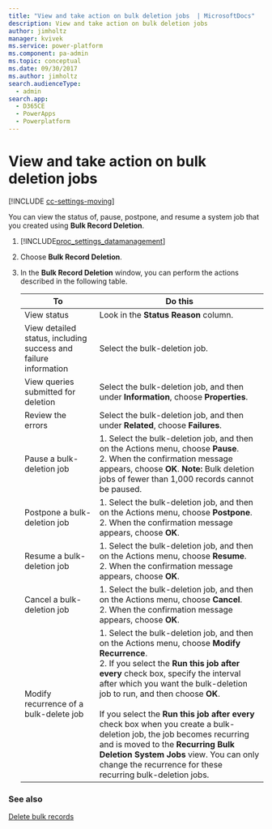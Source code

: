 ```yaml
---
title: "View and take action on bulk deletion jobs  | MicrosoftDocs"
description: View and take action on bulk deletion jobs
author: jimholtz
manager: kvivek
ms.service: power-platform
ms.component: pa-admin
ms.topic: conceptual
ms.date: 09/30/2017
ms.author: jimholtz
search.audienceType: 
  - admin
search.app: 
  - D365CE
  - PowerApps
  - Powerplatform
---
```

# View and take action on bulk deletion jobs

[!INCLUDE [cc-settings-moving](../includes/cc-settings-moving.md)] 

You can view the status of, pause, postpone, and resume a system job that you created using **Bulk Record Deletion**.  
  
1. [!INCLUDE[proc_settings_datamanagement](../includes/proc-settings-datamanagement.md)]  
  
2. Choose **Bulk Record Deletion**.  
  
3. In the **Bulk Record Deletion** window, you can perform the actions described in the following table.  
  
   |To|Do this|  
   |--------|-------------|  
   |View status|Look in the **Status Reason** column.|  
   |View detailed status, including success and failure information|Select the bulk-deletion job.|  
   |View queries submitted for deletion|Select the bulk-deletion job, and then under **Information**, choose **Properties**.|  
   |Review the errors|Select the bulk-deletion job, and then under **Related**, choose **Failures**.|  
   |Pause a bulk-deletion job|1.  Select the bulk-deletion job, and then on the Actions menu, choose **Pause**.<br />2.  When the confirmation message appears, choose **OK**. **Note:**  Bulk deletion jobs of fewer than 1,000 records cannot be paused.|  
   |Postpone a bulk-deletion job|1.  Select the bulk-deletion job, and then on the Actions menu, choose **Postpone**.<br />2.  When the confirmation message appears, choose **OK**.|  
   |Resume a bulk-deletion job|1.  Select the bulk-deletion job, and then on the Actions menu, choose **Resume**.<br />2.  When the confirmation message appears, choose **OK**.|  
   |Cancel a bulk-deletion job|1.  Select the bulk-deletion job, and then on the Actions menu, choose **Cancel**.<br />2.  When the confirmation message appears, choose **OK**.|  
   |Modify recurrence of a bulk-delete job|1.  Select the bulk-deletion job, and then on the Actions menu, choose **Modify Recurrence**.<br />2.  If you select the **Run this job after every** check box, specify the interval after which you want the bulk-deletion job to run, and then choose **OK**.<br /><br /> If you select the **Run this job after every** check box when you create a bulk-deletion job, the job becomes recurring and is moved to the **Recurring Bulk Deletion System Jobs** view. You can only change the recurrence for these recurring bulk-deletion jobs.|  
  
### See also  
 [Delete bulk records](delete-bulk-records.md)
